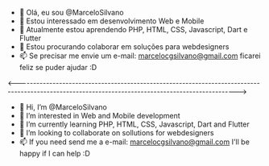 - 👋 Olá, eu sou @MarceloSilvano
- 👀 Estou interessado em desenvolvimento Web e Mobile
- 🌱 Atualmente estou aprendendo PHP, HTML, CSS, Javascript, Dart e Flutter
- 💞️ Estou procurando colaborar em soluções para webdesigners
- 📫 Se precisar me envie um e-mail: marcelocgsilvano@gmail.com ficarei feliz se puder ajudar :D 

<-------------------------------------------------------------------------------------------------------------------------------------------------->

- 👋 Hi, I’m @MarceloSilvano
- 👀 I’m interested in Web and Mobile development
- 🌱 I’m currently learning PHP, HTML, CSS, Javascript, Dart and Flutter
- 💞️ I’m looking to collaborate on sollutions for webdesigners
- 📫 If you need send me a e-mail: marcelocgsilvano@gmail.com I'll be happy if I can help :D

